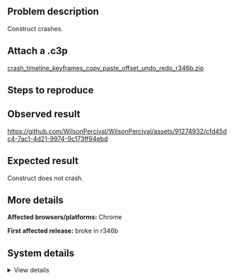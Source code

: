 ## Problem description

Construct crashes.

## Attach a .c3p

[crash_timeline_keyframes_copy_paste_offset_undo_redo_r346b.zip](https://github.com/WilsonPercival/WilsonPercival/files/11856850/crash_timeline_keyframes_copy_paste_offset_undo_redo_r346b.zip)

## Steps to reproduce



## Observed result

https://github.com/WilsonPercival/WilsonPercival/assets/91274932/cfd45dc4-7ac1-4d21-9974-9c173ff94ebd

## Expected result

Construct does not crash.

## More details



**Affected browsers/platforms:** Chrome

**First affected release:** broke in r346b

## System details

<details><summary>View details</summary>

Error report information
Type: unhandled rejection
Reason: Error: keyframe already at time @ Error: keyframe already at time at d.yMa (https://editor.construct.net/r346/projectResources.js:1147:163) at https://editor.construct.net/r346/projectResources.js:1150:26 at d.gLc (https://editor.construct.net/r346/projectResources.js:1049:325) at d.P5a (https://editor.construct.net/r346/projectResources.js:1049:389) at d.yIa (https://editor.construct.net/r346/projectResources.js:1050:51) at d.Ha (https://editor.construct.net/r346/projectResources.js:1149:497) at AZa.Dm.nf (https://editor.construct.net/r346/projectResources.js:1905:41) at self.vj.nf (https://editor.construct.net/r346/projectResources.js:1891:494) at window.wc.wj (https://editor.construct.net/r346/projectResources.js:1896:143) at d.wj (https://editor.construct.net/r346/projectResources.js:1770:311)
Stack: Error: keyframe already at time at d.yMa (https://editor.construct.net/r346/projectResources.js:1147:163) at https://editor.construct.net/r346/projectResources.js:1150:26 at d.gLc (https://editor.construct.net/r346/projectResources.js:1049:325) at d.P5a (https://editor.construct.net/r346/projectResources.js:1049:389) at d.yIa (https://editor.construct.net/r346/projectResources.js:1050:51) at d.Ha (https://editor.construct.net/r346/projectResources.js:1149:497) at AZa.Dm.nf (https://editor.construct.net/r346/projectResources.js:1905:41) at self.vj.nf (https://editor.construct.net/r346/projectResources.js:1891:494) at window.wc.wj (https://editor.construct.net/r346/projectResources.js:1896:143) at d.wj (https://editor.construct.net/r346/projectResources.js:1770:311)
Construct version: r346
URL: https://editor.construct.net/r346/
Date: Sat Jun 24 2023 14:53:16 GMT+0300 (Восточная Европа, летнее время)
Uptime: 107.9 s

Platform information
Product: Construct 3 r346 (beta)
Browser: Chrome 109.0.5414.120
Browser engine: Chromium
Context: browser
Operating system: Windows NT 0.1.0
Device type: desktop
Device pixel ratio: 1
Logical CPU cores: 2
Approx. device memory: 4 GB
User agent: Mozilla/5.0 (Windows NT 10.0; Win64; x64) AppleWebKit/537.36 (KHTML, like Gecko) Chrome/109.0.0.0 Safari/537.36
Language setting: en-US

WebGL information
Version string: WebGL 2.0 (OpenGL ES 3.0 Chromium)
Numeric version: 2
Supports NPOT textures: yes
Supports GPU profiling: no
Supports highp precision: yes
Vendor: Google Inc. (Google)
Renderer: ANGLE (Google, Vulkan 1.3.0 (SwiftShader Device (Subzero) (0x0000C0DE)), SwiftShader driver)
Major performance caveat: yes
Maximum texture size: 8192
Point size range: 1 to 1023
Extensions: EXT_color_buffer_float, EXT_color_buffer_half_float, EXT_float_blend, EXT_texture_compression_bptc, EXT_texture_compression_rgtc, EXT_texture_filter_anisotropic, OES_draw_buffers_indexed, OES_texture_float_linear, WEBGL_compressed_texture_astc, WEBGL_compressed_texture_etc, WEBGL_compressed_texture_etc1, WEBGL_compressed_texture_s3tc, WEBGL_compressed_texture_s3tc_srgb, WEBGL_debug_renderer_info, WEBGL_lose_context, WEBGL_multi_draw, OVR_multiview2

</details>
